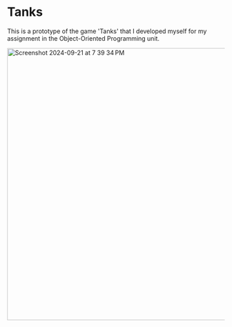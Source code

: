 # Tanks
This is a prototype of the game 'Tanks' that I developed myself for my assignment in the Object-Oriented Programming unit.

<img width="631" alt="Screenshot 2024-09-21 at 7 39 34 PM" src="https://github.com/user-attachments/assets/edafb38e-20ad-4ea8-a4d5-7b7e4c6d126b">
